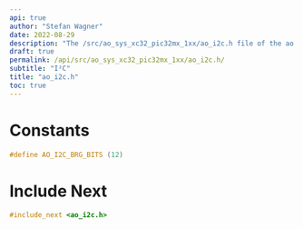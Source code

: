 ```yaml
---
api: true
author: "Stefan Wagner"
date: 2022-08-29
description: "The /src/ao_sys_xc32_pic32mx_1xx/ao_i2c.h file of the ao real-time operating system."
draft: true
permalink: /api/src/ao_sys_xc32_pic32mx_1xx/ao_i2c.h/
subtitle: "I²C"
title: "ao_i2c.h"
toc: true
---
```


# Constants

```c
#define AO_I2C_BRG_BITS (12)
```

# Include Next

```c
#include_next <ao_i2c.h>
```
